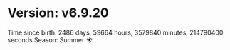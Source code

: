 # Version: v6.9.20
Time since birth: 2486 days, 59664 hours, 3579840 minutes, 214790400 seconds
Season: Summer ☀️
